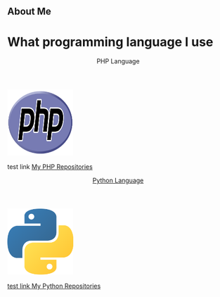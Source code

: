 ## About Me

# What programming language I use

<DOCTYPE html>
<html>
  <header>
    <header style="text-align:center">PHP Language</header>
  </header>
  <body>
    <img src="images/languages/php.png", alt="php_logo", width="150", height="150">
    <p>test link <a href="https://github.com/ZayDepths">My PHP Repositories</p>
  </body>

  <header>
    <header style="text-align:center">Python Language</header>
  </header>
  <body>
    <img src="images/languages/python.png", alt="python_logo", width="150", height="150">
        <p>test link <a href="https://github.com/ZayDepths">My Python Repositories</p>
 </body>
</html>
